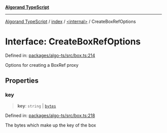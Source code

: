 [**Algorand TypeScript**](../../../README.md)

***

[Algorand TypeScript](../../../modules.md) / [index](../../README.md) / [\<internal\>](../README.md) / CreateBoxRefOptions

# Interface: CreateBoxRefOptions

Defined in: [packages/algo-ts/src/box.ts:214](https://github.com/algorandfoundation/puya-ts/blob/main/packages/algo-ts/src/box.ts#L214)

Options for creating a BoxRef proxy

## Properties

### key

> **key**: `string` \| [`bytes`](../../type-aliases/bytes.md)

Defined in: [packages/algo-ts/src/box.ts:218](https://github.com/algorandfoundation/puya-ts/blob/main/packages/algo-ts/src/box.ts#L218)

The bytes which make up the key of the box
